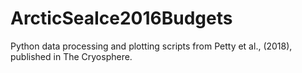 # ArcticSeaIce2016Budgets
Python data processing and plotting scripts from Petty et al., (2018), published in The Cryosphere.
